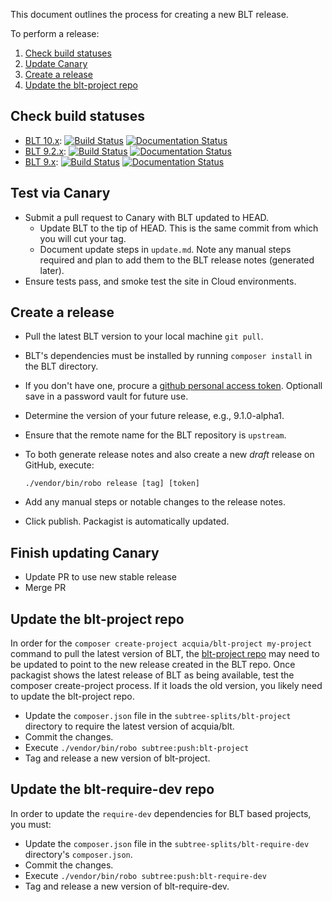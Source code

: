 This document outlines the process for creating a new BLT release.

To perform a release:

1. [Check build statuses](#check-build-statuses)
1. [Update Canary](##update-canary)
1. [Create a release](#create-a-release)
1. [Update the blt-project repo](#update-the-blt-project-repo)

## Check build statuses

* [BLT 10.x](https://github.com/acquia/blt):
[![Build Status](https://travis-ci.com/acquia/blt.svg?branch=10.0.x)](https://travis-ci.com/acquia/blt)
[![Documentation Status](https://readthedocs.org/projects/blt/badge/?version=10.0.x)](http://blt.readthedocs.io/en/10.0.x/?badge=10.0.x)
* [BLT 9.2.x](https://github.com/acquia/blt):
[![Build Status](https://travis-ci.com/acquia/blt.svg?branch=9.2.x)](https://travis-ci.com/acquia/blt)
[![Documentation Status](https://readthedocs.org/projects/blt/badge/?version=9.2.x)](http://blt.readthedocs.io/en/9.2.x/?badge=9.2.x)
* [BLT 9.x](https://github.com/acquia/blt):
[![Build Status](https://travis-ci.com/acquia/blt.svg?branch=9.x)](https://travis-ci.com/acquia/blt)
[![Documentation Status](https://readthedocs.org/projects/blt/badge/?version=9.x)](http://blt.readthedocs.io/en/9.x/?badge=9.x)

## Test via Canary

* Submit a pull request to Canary with BLT updated to HEAD.
    * Update BLT to the tip of HEAD. This is the same commit from which you will cut your tag.
    * Document update steps in `update.md`. Note any manual steps required and plan to add them to the BLT release notes (generated later).
* Ensure tests pass, and smoke test the site in Cloud environments.

## Create a release

* Pull the latest BLT version to your local machine `git pull`.
* BLT's dependencies must be installed by running `composer install` in the BLT directory.
* If you don't have one, procure a [github personal access token](https://github.com/settings/tokens). Optionall save in a password vault for future use.
* Determine the version of your future release, e.g., 9.1.0-alpha1.
* Ensure that the remote name for the BLT repository is `upstream`.
* To both generate release notes and also create a new _draft_ release on GitHub, execute:

      ./vendor/bin/robo release [tag] [token]

* Add any manual steps or notable changes to the release notes.
* Click publish. Packagist is automatically updated.

## Finish updating Canary

* Update PR to use new stable release
* Merge PR

## Update the blt-project repo

In order for the `composer create-project acquia/blt-project my-project` command to pull the latest version of BLT, the [blt-project repo](https://github.com/acquia/blt-project) may need to be updated to point to the new release created in the BLT repo. Once packagist shows the latest release of BLT as being available, test the composer create-project process. If it loads the old version, you likely need to update the blt-project repo.

* Update the `composer.json` file in the `subtree-splits/blt-project` directory to require the latest version of acquia/blt.
* Commit the changes.
* Execute `./vendor/bin/robo subtree:push:blt-project`
* Tag and release a new version of blt-project.

## Update the blt-require-dev repo

In order to update the `require-dev` dependencies for BLT based projects, you must:

* Update the `composer.json` file in the `subtree-splits/blt-require-dev` directory's `composer.json`.
* Commit the changes.
* Execute `./vendor/bin/robo subtree:push:blt-require-dev`
* Tag and release a new version of blt-require-dev.
